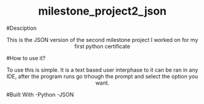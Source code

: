 <h1 align="center">milestone_project2_json </h1>
#Desciption
<p align="center">This is the JSON version of the second milestone project I worked on for my first python certificate</p>
#How to use it?
<p align="center">To use this is simple. It is a text based user interphase to it can be ran in any IDE, after the program runs go trhough the prompt and select the option you want.</p>
#Built With
-Python
-JSON
